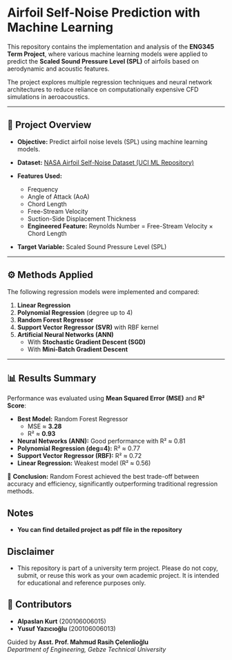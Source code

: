 # Airfoil Self-Noise Prediction with Machine Learning

This repository contains the implementation and analysis of the **ENG345 Term Project**, where various machine learning models were applied to predict the **Scaled Sound Pressure Level (SPL)** of airfoils based on aerodynamic and acoustic features.

The project explores multiple regression techniques and neural network architectures to reduce reliance on computationally expensive CFD simulations in aeroacoustics.

---

## 📌 Project Overview
- **Objective:** Predict airfoil noise levels (SPL) using machine learning models.  
- **Dataset:** [NASA Airfoil Self-Noise Dataset (UCI ML Repository)](https://archive.ics.uci.edu/dataset/291/airfoil+self+noise)  
- **Features Used:**
  - Frequency  
  - Angle of Attack (AoA)  
  - Chord Length  
  - Free-Stream Velocity  
  - Suction-Side Displacement Thickness  
  - **Engineered Feature:** Reynolds Number = Free-Stream Velocity × Chord Length  

- **Target Variable:** Scaled Sound Pressure Level (SPL)  

---

## ⚙️ Methods Applied
The following regression models were implemented and compared:

1. **Linear Regression**  
2. **Polynomial Regression** (degree up to 4)  
3. **Random Forest Regressor**  
4. **Support Vector Regressor (SVR)** with RBF kernel  
5. **Artificial Neural Networks (ANN)**  
   - With **Stochastic Gradient Descent (SGD)**  
   - With **Mini-Batch Gradient Descent**  

---

## 📊 Results Summary
Performance was evaluated using **Mean Squared Error (MSE)** and **R² Score**:

- **Best Model:** Random Forest Regressor  
  - MSE ≈ **3.28**  
  - R² ≈ **0.93**  
- **Neural Networks (ANN):** Good performance with R² ≈ 0.81  
- **Polynomial Regression (deg=4):** R² ≈ 0.77  
- **Support Vector Regressor (RBF):** R² ≈ 0.72  
- **Linear Regression:** Weakest model (R² ≈ 0.56)  

📌 **Conclusion:** Random Forest achieved the best trade-off between accuracy and efficiency, significantly outperforming traditional regression methods.

## Notes
- **You can find detailed project as pdf file in the repository**

## Disclaimer
 - This repository is part of a university term project. Please do not copy, submit, or reuse this work as your own academic project. It is intended for educational and reference purposes only.

## 👥 Contributors

- **Alpaslan Kurt** (200106006015)  
- **Yusuf Yazıcıoğlu** (200106006013)  

Guided by **Asst. Prof. Mahmud Rasih Çelenlioğlu**  
_Department of Engineering, Gebze Technical University_
